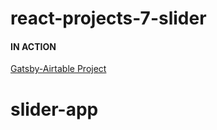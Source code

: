 # react-projects-7-slider

#### IN ACTION

[Gatsby-Airtable Project](https://gatsby-airtable-design-project.netlify.app/)
# slider-app
